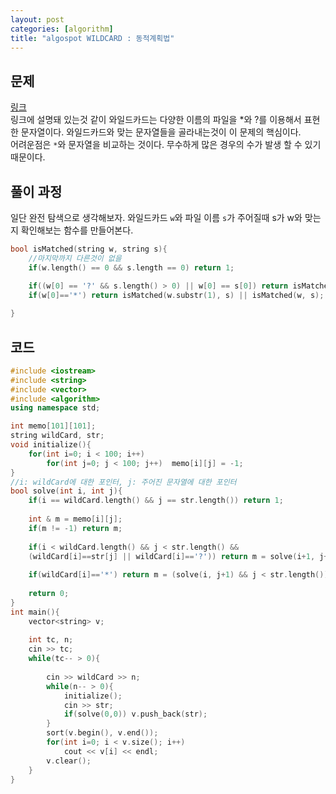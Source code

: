 ```yaml
---
layout: post
categories: [algorithm]
title: "algospot WILDCARD : 동적계획법"
---
```


## 문제
[링크](//https://algospot.com/judge/problem/read/WILDCARD)  
링크에 설명돼 있는것 같이 와일드카드는 다양한 이름의 파일을 *와 ?를 이용해서 표현한 문자열이다. 
와일드카드와 맞는 문자열들을 골라내는것이 이 문제의 핵심이다.  
어려운점은 `*`와 문자열을 비교하는 것이다. 무수하게 많은 경우의 수가 발생 할 수 있기 때문이다.

## 풀이 과정
일단 완전 탐색으로 생각해보자.
와일드카드 `w`와 파일 이름 `s`가 주어질때 s가 w와 맞는지 확인해보는 함수를 만들어본다.  
``` c++
bool isMatched(string w, string s){
    //마지막까지 다른것이 없을
    if(w.length() == 0 && s.length == 0) return 1;

    if((w[0] == '?' && s.length() > 0) || w[0] == s[0]) return isMatched(w.substr(1), s.substr(1));
    if(w[0]=='*') return isMatched(w.substr(1), s) || isMatched(w, s);
    
}
```



## 코드
``` c++
#include <iostream>
#include <string>
#include <vector>
#include <algorithm>
using namespace std;

int memo[101][101];
string wildCard, str;
void initialize(){
    for(int i=0; i < 100; i++)
        for(int j=0; j < 100; j++)  memo[i][j] = -1;
}
//i: wildCard에 대한 포인터, j: 주어진 문자열에 대한 포인터
bool solve(int i, int j){
    if(i == wildCard.length() && j == str.length()) return 1;
    
    int & m = memo[i][j];
    if(m != -1) return m;
    
    if(i < wildCard.length() && j < str.length() &&
    (wildCard[i]==str[j] || wildCard[i]=='?')) return m = solve(i+1, j+1);
    
    if(wildCard[i]=='*') return m = (solve(i, j+1) && j < str.length()) || solve(i+1, j);
    
    return 0;
}
int main(){
    vector<string> v;
        
    int tc, n;
    cin >> tc;
    while(tc-- > 0){
        
        cin >> wildCard >> n;
        while(n-- > 0){
            initialize();
            cin >> str;
            if(solve(0,0)) v.push_back(str);
        }
        sort(v.begin(), v.end());
        for(int i=0; i < v.size(); i++)
            cout << v[i] << endl;
        v.clear();
    }
}

```